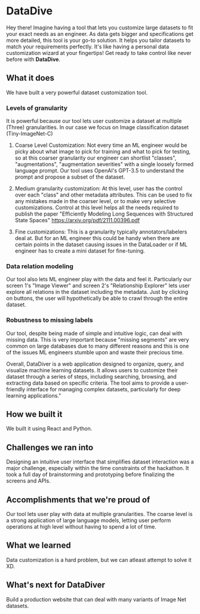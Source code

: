 # DataDive

Hey there! Imagine having a tool that lets you customize large datasets to fit your exact needs as an engineer. As data gets bigger and specifications get more detailed, this tool is your go-to solution. It helps you tailor datasets to match your requirements perfectly. It's like having a personal data customization wizard at your fingertips! Get ready to take control like never before with **DataDive**.

## What it does

We have built a very powerful dataset customization tool. 


### Levels of granularity
It is powerful because our tool lets user customize a dataset at multiple (Three) granularities. In our case we focus on Image classification dataset (Tiny-ImageNet-C)
1. Coarse Level Customization: Not every time an ML engineer would be picky about what image to pick for training and  what to pick for testing, so at this coarser granularity our engineer can shortlist "classes", "augmentations", "augmentation severities" with a single loosely formed language prompt. Our tool uses OpenAI's GPT-3.5 to understand the prompt and propose a subset of the dataset.

2. Medium granularity customization: At this level, user has the control over each "class" and other metadata attributes. This can be used to fix any mistakes made in the coarser level, or to make very selective customizations. Control at this level helps all the needs required to publish the paper "Efficiently Modeling Long Sequences with Structured State Spaces" <https://arxiv.org/pdf/2111.00396.pdf>

3. Fine customizations: This is a granularity typically annotators/labelers deal at. But for an ML engineer this could be handy when there are certain points in the dataset causing issues in the DataLoader or if ML engineer has to create a mini dataset for fine-tuning.

### Data relation modeling
Our tool also lets ML engineer  play with the data and feel it. Particularly our screen 1's "Image Viewer" and screen 2's "Relationship Explorer" lets user explore all relations in the dataset including the metadata. Just by clicking on buttons, the user will hypothetically be able to crawl through the entire dataset. 

### Robustness to missing labels
Our tool, despite being made of simple and intuitive logic, can deal with missing data. This is very important because "missing segments" are very common on large databases due to many different reasons and this is one of the issues ML engineers stumble upon and waste their precious time.

Overall, DataDiver is a web application designed to organize, query, and visualize machine learning datasets. It allows users to customize their dataset through a series of steps, including searching, browsing, and extracting data based on specific criteria. The tool aims to provide a user-friendly interface for managing complex datasets, particularly for deep learning applications."

## How we built it
We built it using React and Python.

## Challenges we ran into
Designing an intuitive user interface that simplifies dataset interaction was a major challenge, especially within the time constraints of the hackathon. It took a full day of brainstorming and prototyping before finalizing the screens and APIs.

## Accomplishments that we're proud of
Our tool lets user play with data at multiple granularities. The coarse level is a strong application of large language models, letting user perform operations at high level without having to spend a lot of time. 

## What we learned
Data customization is a hard problem, but we can atleast attempt to solve it XD.

## What's next for DataDiver
Build a production website that can deal with many variants of Image Net datasets.
